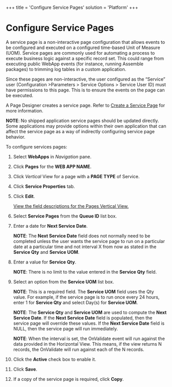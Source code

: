 +++
title = 'Configure Service Pages'
solution = 'Platform'
+++

# Configure Service Pages

A service page is a non-interactive page configuration that allows
events to be configured and executed on a configured time-based Unit of
Measure (UOM). Service pages are commonly used for automating a process
to execute business logic against a specific record set. This could
range from executing public WebApp events (for instance, running
Assemble packages) to trimming log tables in a custom application.

Since these pages are non-interactive, the user configured as the
“Service” user (Configuration \>Parameters \> Service Options \>
Service User ID) must have permissions to this page. This is to ensure
the events on the page can be executed.

A Page Designer creates a service page. Refer to [Create a Service
Page](../../WebApp_Dev/Create%20a%20Service%20Page.htm) for more
information.

**NOTE**: No shipped application service pages should be updated
directly. Some applications may provide options within their own
application that can affect the service page as a way of indirectly
configuring service page behavior.

To configure services pages:

1.  Select **WebApps** in *Navigation* pane.

2.  Click **Pages** for the **WEB APP NAME**.

3.  Click *Vertical* View for a page with a **PAGE TYPE** of Service.

4.  Click **Service Properties** tab.

5.  Click **Edit**.
    
    [View the field descriptions for the Pages Vertical
    View.](../Page_Desc/Pages_H.htm#Pages_V)

6.  Select **Service Pages** from the **Queue ID** list box.

7.  Enter a date for **Next Service Date**.
    
    **NOTE**: The **Next Service Date** field does not normally need to
    be completed unless the user wants the service page to run on a
    particular date at a particular time and not interval X from now as
    stated in the **Service Qty** and **Service UOM**.

8.  Enter a value for **Service Qty**.
    
    **NOTE**: There is no limit to the value entered in the **Service
    Qty** field.

9.  Select an option from the **Service UOM** list box.
    
    **NOTE**: This is a required field. The **Service UOM** field uses
    the Qty value. For example, if the service page is to run once every
    24 hours, enter 1 for **Service Qty** and select Day(s) for
    **Service UOM**.
    
    **NOTE**: The **Service Qty** and **Service UOM** are used to
    compute the **Next Service Date**. If the **Next Service Date**
    field is populated, then the service page will override these
    values. If the **Next Service Date** field is NULL, then the service
    page will run immediately.
    
    **NOTE**: When the interval is set, the OnValidate event will run
    against the data provided in the Horizontal View. This means, if the
    view returns N records, the OnValidate will run against each of the
    N records.

10. Click the **Active** check box to enable it.

11. Click **Save**.

12. If a copy of the service page is required, click **Copy**.
